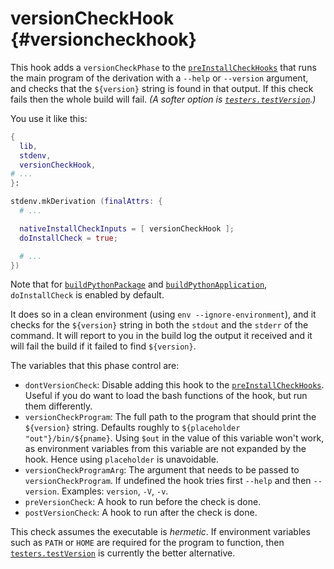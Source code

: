 # versionCheckHook {#versioncheckhook}

This hook adds a `versionCheckPhase` to the [`preInstallCheckHooks`](#ssec-installCheck-phase) that runs the main program of the derivation with a `--help` or `--version` argument, and checks that the `${version}` string is found in that output. If this check fails then the whole build will fail. _(A softer option is [`testers.testVersion`](#tester-testVersion).)_

You use it like this:

```nix
{
  lib,
  stdenv,
  versionCheckHook,
# ...
}:

stdenv.mkDerivation (finalAttrs: {
  # ...

  nativeInstallCheckInputs = [ versionCheckHook ];
  doInstallCheck = true;

  # ...
})
```

Note that for [`buildPythonPackage`](#buildpythonpackage-function) and [`buildPythonApplication`](#buildpythonapplication-function), `doInstallCheck` is enabled by default.

It does so in a clean environment (using `env --ignore-environment`), and it checks for the `${version}` string in both the `stdout` and the `stderr` of the command. It will report to you in the build log the output it received and it will fail the build if it failed to find `${version}`.

The variables that this phase control are:

- `dontVersionCheck`: Disable adding this hook to the [`preInstallCheckHooks`](#ssec-installCheck-phase). Useful if you do want to load the bash functions of the hook, but run them differently.
- `versionCheckProgram`: The full path to the program that should print the `${version}` string. Defaults roughly to `${placeholder "out"}/bin/${pname}`. Using `$out` in the value of this variable won't work, as environment variables from this variable are not expanded by the hook. Hence using `placeholder` is unavoidable.
- `versionCheckProgramArg`: The argument that needs to be passed to `versionCheckProgram`. If undefined the hook tries first `--help` and then `--version`. Examples: `version`, `-V`, `-v`.
- `preVersionCheck`: A hook to run before the check is done.
- `postVersionCheck`: A hook to run after the check is done.

This check assumes the executable is _hermetic_. If environment variables such as `PATH` or `HOME` are required for the program to function, then [`testers.testVersion`](#tester-testVersion) is currently the better alternative.
